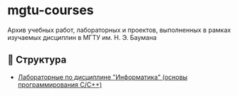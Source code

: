 # mgtu-courses
Архив учебных работ, лабораторных и проектов, выполненных в рамках изучаемых дисциплин в МГТУ им. Н. Э. Баумана

## 📁 Структура
- [Лабораторные по дисциплине "Информатика" (основы программирования C/C++)](./c-cpp-prog/)
